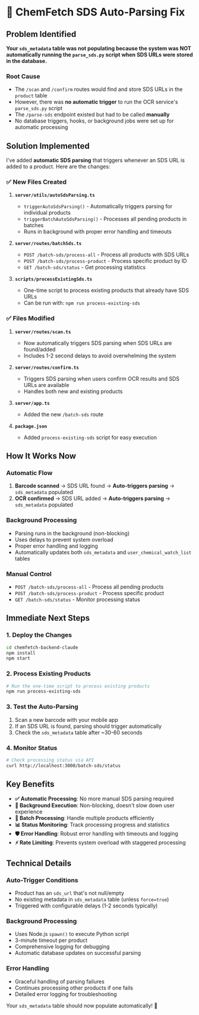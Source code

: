 # 🔧 ChemFetch SDS Auto-Parsing Fix

## Problem Identified

**Your `sds_metadata` table was not populating because the system was NOT automatically running the `parse_sds.py` script when SDS URLs were stored in the database.**

### Root Cause
- The `/scan` and `/confirm` routes would find and store SDS URLs in the `product` table
- However, there was **no automatic trigger** to run the OCR service's `parse_sds.py` script
- The `/parse-sds` endpoint existed but had to be called **manually**
- No database triggers, hooks, or background jobs were set up for automatic processing

## Solution Implemented

I've added **automatic SDS parsing** that triggers whenever an SDS URL is added to a product. Here are the changes:

### ✅ New Files Created

1. **`server/utils/autoSdsParsing.ts`**
   - `triggerAutoSdsParsing()` - Automatically triggers parsing for individual products
   - `triggerBatchAutoSdsParsing()` - Processes all pending products in batches
   - Runs in background with proper error handling and timeouts

2. **`server/routes/batchSds.ts`**
   - `POST /batch-sds/process-all` - Process all products with SDS URLs
   - `POST /batch-sds/process-product` - Process specific product by ID
   - `GET /batch-sds/status` - Get processing statistics

3. **`scripts/processExistingSds.ts`**
   - One-time script to process existing products that already have SDS URLs
   - Can be run with: `npm run process-existing-sds`

### ✅ Files Modified

1. **`server/routes/scan.ts`**
   - Now automatically triggers SDS parsing when SDS URLs are found/added
   - Includes 1-2 second delays to avoid overwhelming the system

2. **`server/routes/confirm.ts`**
   - Triggers SDS parsing when users confirm OCR results and SDS URLs are available
   - Handles both new and existing products

3. **`server/app.ts`**
   - Added the new `/batch-sds` route

4. **`package.json`**
   - Added `process-existing-sds` script for easy execution

## How It Works Now

### Automatic Flow
1. **Barcode scanned** → SDS URL found → **Auto-triggers parsing** → `sds_metadata` populated
2. **OCR confirmed** → SDS URL added → **Auto-triggers parsing** → `sds_metadata` populated

### Background Processing
- Parsing runs in the background (non-blocking)
- Uses delays to prevent system overload
- Proper error handling and logging
- Automatically updates both `sds_metadata` and `user_chemical_watch_list` tables

### Manual Control
- `POST /batch-sds/process-all` - Process all pending products
- `POST /batch-sds/process-product` - Process specific product
- `GET /batch-sds/status` - Monitor processing status

## Immediate Next Steps

### 1. Deploy the Changes
```bash
cd chemfetch-backend-claude
npm install
npm start
```

### 2. Process Existing Products
```bash
# Run the one-time script to process existing products
npm run process-existing-sds
```

### 3. Test the Auto-Parsing
1. Scan a new barcode with your mobile app
2. If an SDS URL is found, parsing should trigger automatically
3. Check the `sds_metadata` table after ~30-60 seconds

### 4. Monitor Status
```bash
# Check processing status via API
curl http://localhost:3000/batch-sds/status
```

## Key Benefits

- **✅ Automatic Processing**: No more manual SDS parsing required
- **🚀 Background Execution**: Non-blocking, doesn't slow down user experience  
- **🔄 Batch Processing**: Handle multiple products efficiently
- **📊 Status Monitoring**: Track processing progress and statistics
- **🛡️ Error Handling**: Robust error handling with timeouts and logging
- **⚡ Rate Limiting**: Prevents system overload with staggered processing

## Technical Details

### Auto-Trigger Conditions
- Product has an `sds_url` that's not null/empty
- No existing metadata in `sds_metadata` table (unless `force=true`)
- Triggered with configurable delays (1-2 seconds typically)

### Background Processing
- Uses Node.js `spawn()` to execute Python script
- 3-minute timeout per product
- Comprehensive logging for debugging
- Automatic database updates on successful parsing

### Error Handling
- Graceful handling of parsing failures
- Continues processing other products if one fails
- Detailed error logging for troubleshooting

Your `sds_metadata` table should now populate automatically! 🎉